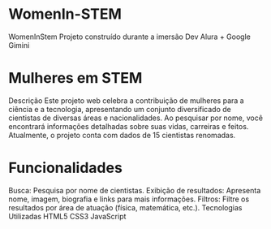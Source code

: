 # WomenIn-STEM
WomenInStem Projeto construído durante a imersão Dev Alura + Google Gimini 

# Mulheres em STEM
Descrição
Este projeto web celebra a contribuição de mulheres para a ciência e a tecnologia, apresentando um conjunto diversificado de cientistas de diversas áreas e nacionalidades. Ao pesquisar por nome, você encontrará informações detalhadas sobre suas vidas, carreiras e feitos. Atualmente, o projeto conta com dados de 15 cientistas renomadas.

# Funcionalidades
Busca: Pesquisa por nome de cientistas.
Exibição de resultados: Apresenta nome, imagem, biografia e links para mais informações.
Filtros: Filtre os resultados por área de atuação (física, matemática, etc.).
Tecnologias Utilizadas
HTML5
CSS3
JavaScript
